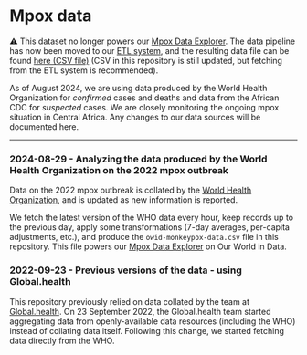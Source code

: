 # Mpox data

⚠️ This dataset no longer powers our [Mpox Data Explorer](https://ourworldindata.org/explorers/monkeypox). The data pipeline has now been moved to our [ETL system](https://github.com/owid/etl), and the resulting data file can be found [here (CSV file)](https://catalog.ourworldindata.org/explorers/who/latest/monkeypox/monkeypox.csv) (CSV in this repository is still updated, but fetching from the ETL system is recommended).

As of August 2024, we are using data produced by the World Health Organization for _confirmed_ cases and deaths and data from the African CDC for _suspected_ cases. We are closely monitoring the ongoing mpox situation in Central Africa. Any changes to our data sources will be documented here.

----

### 2024-08-29 - Analyzing the data produced by the World Health Organization on the 2022 mpox outbreak

Data on the 2022 mpox outbreak is collated by the [World Health Organization](https://extranet.who.int/publicemergency/), and is updated as new information is reported.

We fetch the latest version of the WHO data every hour, keep records up to the previous day, apply some transformations (7-day averages, per-capita adjustments, etc.), and produce the `owid-monkeypox-data.csv` file in this repository. This file powers our [Mpox Data Explorer](https://ourworldindata.org/monkeypox) on Our World in Data.


### 2022-09-23 - Previous versions of the data - using Global.health

This repository previously relied on data collated by the team at [Global.health](https://www.global.health/). On 23 September 2022, the Global.health team started aggregating data from openly-available data resources (including the WHO) instead of collating data itself. Following this change, we started fetching data directly from the WHO.
